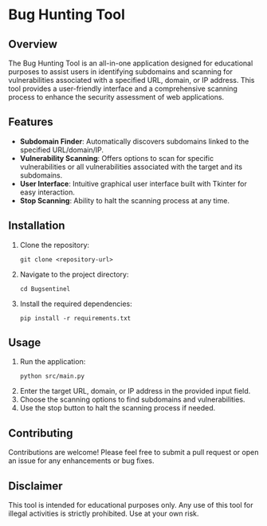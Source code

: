 # Bug Hunting Tool

## Overview
The Bug Hunting Tool is an all-in-one application designed for educational purposes to assist users in identifying subdomains and scanning for vulnerabilities associated with a specified URL, domain, or IP address. This tool provides a user-friendly interface and a comprehensive scanning process to enhance the security assessment of web applications.

## Features
- **Subdomain Finder**: Automatically discovers subdomains linked to the specified URL/domain/IP.
- **Vulnerability Scanning**: Offers options to scan for specific vulnerabilities or all vulnerabilities associated with the target and its subdomains.
- **User Interface**: Intuitive graphical user interface built with Tkinter for easy interaction.
- **Stop Scanning**: Ability to halt the scanning process at any time.

## Installation
1. Clone the repository:
   ```
   git clone <repository-url>
   ```
2. Navigate to the project directory:
   ```
   cd Bugsentinel
   ```
3. Install the required dependencies:
   ```
   pip install -r requirements.txt
   ```

## Usage
1. Run the application:
   ```
   python src/main.py
   ```
2. Enter the target URL, domain, or IP address in the provided input field.
3. Choose the scanning options to find subdomains and vulnerabilities.
4. Use the stop button to halt the scanning process if needed.

## Contributing
Contributions are welcome! Please feel free to submit a pull request or open an issue for any enhancements or bug fixes.

## Disclaimer
This tool is intended for educational purposes only. Any use of this tool for illegal activities is strictly prohibited. Use at your own risk.